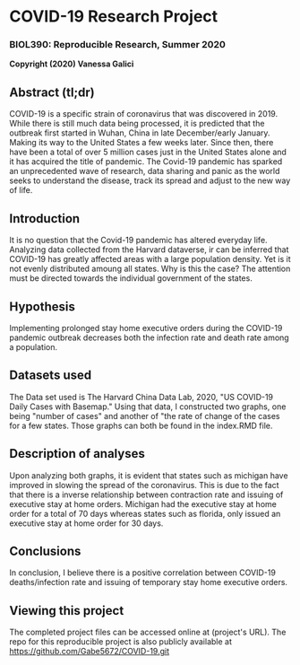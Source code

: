 # COVID-19 Research Project
### BIOL390: Reproducible Research, Summer 2020
**Copyright (2020) Vanessa Galici**

## Abstract (tl;dr)

COVID-19 is a specific strain of coronavirus that was discovered in 2019. While there is still much data being processed, it is predicted that the outbreak first started in Wuhan, China in late December/early January. Making its way to the United States a few weeks later. Since then, there have been a total of over 5 million cases just in the United States alone and it has acquired the title of pandemic. The Covid-19 pandemic has sparked an unprecedented wave of research, data sharing and panic as the world seeks to understand the disease, track its spread and adjust to the new way of life.  

## Introduction

It is no question that the Covid-19 pandemic has altered everyday life. Analyzing data collected from the Harvard dataverse, ir can be inferred that COVID-19 has greatly affected areas with a large population density. Yet is it not evenly distributed amoung all states. Why is this the case? The attention must be directed towards the individual government of the states. 

## Hypothesis

Implementing prolonged stay home executive orders during the COVID-19 pandemic outbreak decreases both the infection rate and death rate among a population. 

## Datasets used

The Data set used is The Harvard China Data Lab, 2020, "US COVID-19 Daily Cases with Basemap." Using that data, I constructed two graphs, one being "number of cases" and another of "the rate of change of the cases for a few states. Those graphs can both be found in the index.RMD file.

## Description of analyses

Upon analyzing both graphs, it is evident that states such as michigan have improved in slowing the spread of the coronavirus. This is due to the fact that there is a inverse relationship between contraction rate and issuing of executive stay at home orders. Michigan had the executive stay at home order for a total of 70 days whereas states such as florida, only issued an executive stay at home order for 30 days.  
## Conclusions

In conclusion, I believe there is a positive correlation between COVID-19 deaths/infection rate and issuing of temporary stay home executive orders. 

## Viewing this project

The completed project files can be accessed online at (project's URL). The repo for this reproducible project is also publicly available at https://github.com/Gabe5672/COVID-19.git
